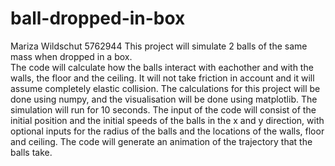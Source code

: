 # ball-dropped-in-box
Mariza Wildschut 5762944
This project will simulate 2 balls of the same mass when dropped in a box.  
The code will calculate how the balls interact with eachother and with the walls, the floor and the ceiling. It will not take friction in account and it will assume completely elastic collision. 
The calculations for this project will be done using numpy, and the visualisation will be done using matplotlib. The simulation will run for 10 seconds. 
The input of the code will consist of the initial position and the initial speeds of the balls in the x and y direction, with optional inputs for the radius of the balls and the locations of the walls, floor and ceiling. 
The code will generate an animation of the trajectory that the balls take. 
